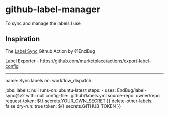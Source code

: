 # github-label-manager

To sync and manage the labels I use

## Inspiration

The [Label Sync](https://github.com/marketplace/actions/label-sync) Github Action by @EndBug

Label Exporter - https://github.com/marketplace/actions/export-label-config

---

name: Sync labels
on:
workflow_dispatch:

jobs:
labels: null
runs-on: ubuntu-latest
steps: - uses: EndBug/label-sync@v2
with: null
config-file: .github/labels.yml
source-repo: owner/repo
request-token: ${{ secrets.YOUR_OWN_SECRET }}
delete-other-labels: false
dry-run: true
token: ${{ secrets.GITHUB_TOKEN }}
